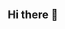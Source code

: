 ## Hi there 👋

<!--
**gabopython/gabopython** is a ✨ _special_ ✨ repository because its `README.md` (this file) appears on your GitHub profile.

Here are some ideas to get you started:

- 🔭 I’m currently working on ...
- 🌱 I’m currently learning ...
- 👯 I’m looking to collaborate on ...
- 🤔 I’m looking to collaborate on Web Development and Open Source Projects, and New Ideas.
- 💬 Ask me about ...
- 📫 How to reach me: ...
- 😄 Pronouns: ...
- ⚡ Fun fact: ...
-->

